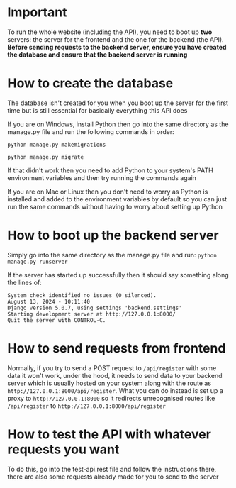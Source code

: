 # Important

To run the whole website (including the API), you need to boot up **two** servers: the server for the frontend and the one for the backend (the API).
**Before sending requests to the backend server, ensure you have created the database and ensure that the backend server is running**

# How to create the database

The database isn't created for you when you boot up the server for the first time but is still essential for basically everything this API does

If you are on Windows, install Python then go into the same directory as the manage.py file and run the following commands in order:

`python manage.py makemigrations`

`python manage.py migrate`

If that didn't work then you need to add Python to your system's PATH environment variables and then try running the commands again

If you are on Mac or Linux then you don't need to worry as Python is installed and added to the environment variables by default so you can just run the same commands without having to worry about setting up Python

# How to boot up the backend server

Simply go into the same directory as the manage.py file and run:
`python manage.py runserver`

If the server has started up successfully then it should say something along the lines of:
```console
System check identified no issues (0 silenced).
August 13, 2024 - 10:11:40
Django version 5.0.7, using settings 'backend.settings'
Starting development server at http://127.0.0.1:8000/
Quit the server with CONTROL-C.
```

# How to send requests from frontend

Normally, if you try to send a POST request to `/api/register` with some data it won't work, under the hood, it needs to send data to your backend server which is usually hosted on your system along with the route as `http://127.0.0.1:8000/api/register`. What you can do instead is set up a proxy to `http://127.0.0.1:8000` so it redirects unrecognised routes like `/api/register` to `http://127.0.0.1:8000/api/register`

# How to test the API with whatever requests you want

To do this, go into the test-api.rest file and follow the instructions there, there are also some requests already made for you to send to the server
